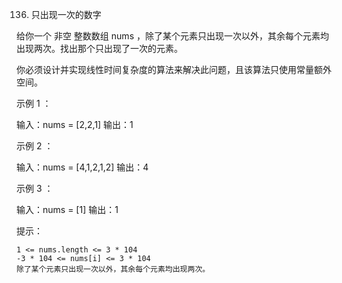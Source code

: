 136. 只出现一次的数字

给你一个 非空 整数数组 nums ，除了某个元素只出现一次以外，其余每个元素均出现两次。找出那个只出现了一次的元素。

你必须设计并实现线性时间复杂度的算法来解决此问题，且该算法只使用常量额外空间。

 

示例 1 ：

输入：nums = [2,2,1]
输出：1

示例 2 ：

输入：nums = [4,1,2,1,2]
输出：4

示例 3 ：

输入：nums = [1]
输出：1

 

提示：

    1 <= nums.length <= 3 * 104
    -3 * 104 <= nums[i] <= 3 * 104
    除了某个元素只出现一次以外，其余每个元素均出现两次。

